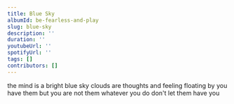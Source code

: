```yaml
---
title: Blue Sky
albumId: be-fearless-and-play
slug: blue-sky
description: ''
duration: ''
youtubeUrl: ''
spotifyUrl: ''
tags: []
contributors: []
---
```


the mind is a bright blue sky
clouds are thoughts and feeling floating by
you have them but you are not them whatever you do
don't let them have you
